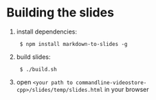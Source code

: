 # Building the slides

1. install dependencies:

        $ npm install markdown-to-slides -g

2. build slides:

        $ ./build.sh

3. open `<your path to commandline-videostore-cpp>/slides/temp/slides.html` in your browser